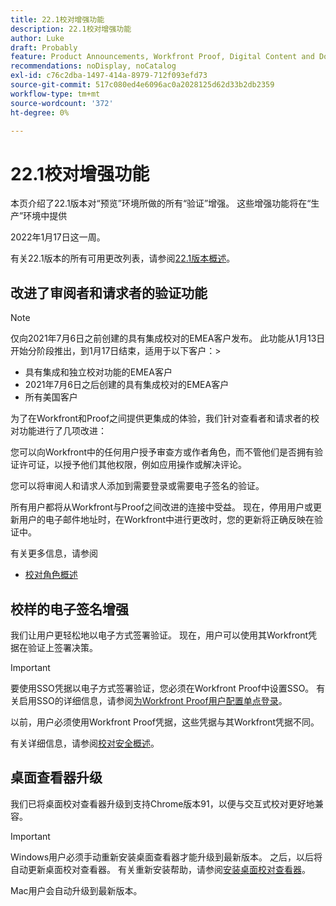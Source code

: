 ```yaml
---
title: 22.1校对增强功能
description: 22.1校对增强功能
author: Luke
draft: Probably
feature: Product Announcements, Workfront Proof, Digital Content and Documents
recommendations: noDisplay, noCatalog
exl-id: c76c2dba-1497-414a-8979-712f093efd73
source-git-commit: 517c080ed4e6096ac0a2028125d62d33b2db2359
workflow-type: tm+mt
source-wordcount: '372'
ht-degree: 0%

---
```


# 22.1校对增强功能

本页介绍了22.1版本对“预览”环境所做的所有“验证”增强。 这些增强功能将在“生产”环境中提供

<!--
<MadCap:conditionalText data-mc-conditions="QuicksilverOrClassic.Draft mode">
in January 2022
</MadCap:conditionalText>
-->

2022年1月17日这一周。

有关22.1版本的所有可用更改列表，请参阅[22.1版本概述](../../../product-announcements/product-releases/22.1-release-activity/22-1-release-overview.md)。

## 改进了审阅者和请求者的验证功能

>[!NOTE]
>
>仅向2021年7月6日之前创建的具有集成校对的EMEA客户发布。 此功能从1月13日开始分阶段推出，到1月17日结束，适用于以下客户：>
>* 具有集成和独立校对功能的EMEA客户
>* 2021年7月6日之后创建的具有集成校对的EMEA客户
>* 所有美国客户
>

为了在Workfront和Proof之间提供更集成的体验，我们针对查看者和请求者的校对功能进行了几项改进：

您可以向Workfront中的任何用户授予审查方或作者角色，而不管他们是否拥有验证许可证，以授予他们其他权限，例如应用操作或解决评论。

您可以将审阅人和请求人添加到需要登录或需要电子签名的验证。

所有用户都将从Workfront与Proof之间改进的连接中受益。 现在，停用用户或更新用户的电子邮件地址时，在Workfront中进行更改时，您的更新将正确反映在验证中。

有关更多信息，请参阅

* [校对角色概述](../../../review-and-approve-work/proofing/proofing-overview/proof-roles.md)

## 校样的电子签名增强

我们让用户更轻松地以电子方式签署验证。 现在，用户可以使用其Workfront凭据在验证上签署决策。

>[!IMPORTANT]
>
>要使用SSO凭据以电子方式签署验证，您必须在Workfront Proof中设置SSO。 有关启用SSO的详细信息，请参阅[为Workfront Proof用户配置单点登录](../../../workfront-proof/wp-acct-admin/account-settings/configure-sso-for-wp-users.md)。

以前，用户必须使用Workfront Proof凭据，这些凭据与其Workfront凭据不同。

有关详细信息，请参阅[校对安全概述](../../../review-and-approve-work/proofing/proofing-overview/proof-security-overview.md)。

## 桌面查看器升级

我们已将桌面校对查看器升级到支持Chrome版本91，以便与交互式校对更好地兼容。

>[!IMPORTANT]
>
>Windows用户必须手动重新安装桌面查看器才能升级到最新版本。 之后，以后将自动更新桌面校对查看器。 有关重新安装帮助，请参阅[安装桌面校对查看器](../../../review-and-approve-work/proofing/use-the-desktop-proofing-viewer/installing-desktop-proofing-viewer.md)。

Mac用户会自动升级到最新版本。
